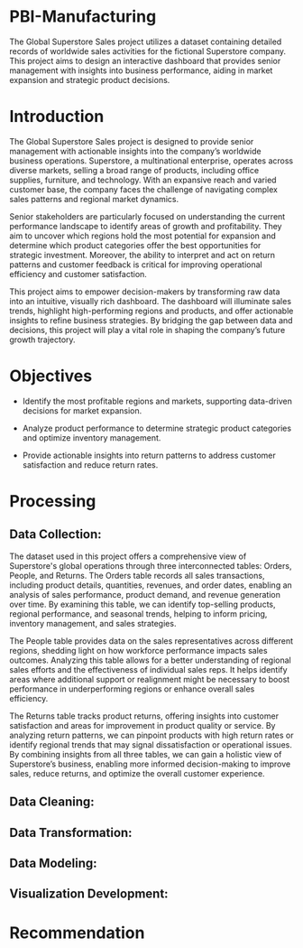 # PBI-Manufacturing
The Global Superstore Sales project utilizes a dataset containing detailed records of worldwide sales activities for the fictional Superstore company. This project aims to design an interactive dashboard that provides senior management with insights into business performance, aiding in market expansion and strategic product decisions.
# Introduction
The Global Superstore Sales project is designed to provide senior management with actionable insights into the company’s worldwide business operations. Superstore, a multinational enterprise, operates across diverse markets, selling a broad range of products, including office supplies, furniture, and technology. With an expansive reach and varied customer base, the company faces the challenge of navigating complex sales patterns and regional market dynamics.

Senior stakeholders are particularly focused on understanding the current performance landscape to identify areas of growth and profitability. They aim to uncover which regions hold the most potential for expansion and determine which product categories offer the best opportunities for strategic investment. Moreover, the ability to interpret and act on return patterns and customer feedback is critical for improving operational efficiency and customer satisfaction.

This project aims to empower decision-makers by transforming raw data into an intuitive, visually rich dashboard. The dashboard will illuminate sales trends, highlight high-performing regions and products, and offer actionable insights to refine business strategies. By bridging the gap between data and decisions, this project will play a vital role in shaping the company’s future growth trajectory.
# Objectives
- Identify the most profitable regions and markets, supporting data-driven decisions for market expansion.

- Analyze product performance to determine strategic product categories and optimize inventory management.

- Provide actionable insights into return patterns to address customer satisfaction and reduce return rates.
# Processing
## Data Collection:
The dataset used in this project offers a comprehensive view of Superstore's global operations through three interconnected tables: Orders, People, and Returns. The Orders table records all sales transactions, including product details, quantities, revenues, and order dates, enabling an analysis of sales performance, product demand, and revenue generation over time. By examining this table, we can identify top-selling products, regional performance, and seasonal trends, helping to inform pricing, inventory management, and sales strategies.

The People table provides data on the sales representatives across different regions, shedding light on how workforce performance impacts sales outcomes. Analyzing this table allows for a better understanding of regional sales efforts and the effectiveness of individual sales reps. It helps identify areas where additional support or realignment might be necessary to boost performance in underperforming regions or enhance overall sales efficiency.

The Returns table tracks product returns, offering insights into customer satisfaction and areas for improvement in product quality or service. By analyzing return patterns, we can pinpoint products with high return rates or identify regional trends that may signal dissatisfaction or operational issues. By combining insights from all three tables, we can gain a holistic view of Superstore’s business, enabling more informed decision-making to improve sales, reduce returns, and optimize the overall customer experience.
## Data Cleaning:
## Data Transformation:
## Data Modeling:
## Visualization Development:
# Recommendation
